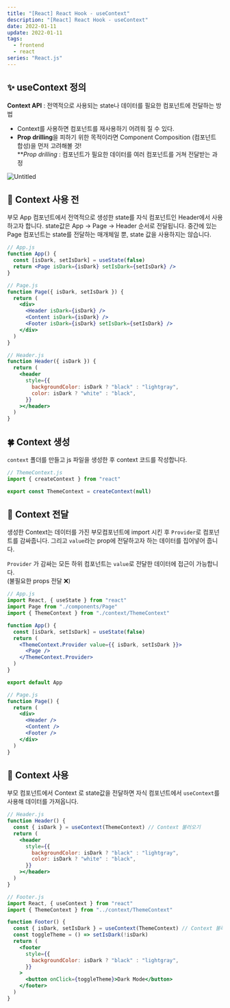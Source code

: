 ```yaml
---
title: "[React] React Hook - useContext"
description: "[React] React Hook - useContext"
date: 2022-01-11
update: 2022-01-11
tags:
  - frontend
  - react
series: "React.js"
---
```


## ✨ useContext 정의

**Context API** : 전역적으로 사용되는 state나 데이터를 필요한 컴포넌트에 전달하는 방법

- Context를 사용하면 컴포넌트를 재사용하기 어려워 질 수 있다.
- **Prop drilling**을 피하기 위한 목적이라면 Component Composition (컴포넌트 합성)을 먼저 고려해볼 것! <br/>\*\*_Prop drilling_ : 컴포넌트가 필요한 데이터를 여러 컴포넌트를 거쳐 전달받는 과정

![Untitled](https://user-images.githubusercontent.com/68415905/155961762-07444598-b37f-4a31-991b-7cf610056aa4.png)

## 🌱 Context 사용 전

부모 App 컴포넌트에서 전역적으로 생성한 state를 자식 컴포넌트인 Header에서 사용하고자 합니다. state값은 App → Page → Header 순서로 전달됩니다. 중간에 있는 Page 컴포넌트는 state를 전달하는 매개체일 뿐, state 값을 사용하지는 않습니다.

```jsx
// App.js
function App() {
  const [isDark, setIsDark] = useState(false)
  return <Page isDark={isDark} setIsDark={setIsDark} />
}
```

```jsx
// Page.js
function Page({ isDark, setIsDark }) {
  return (
    <div>
      <Header isDark={isDark} />
      <Content isDark={isDark} />
      <Footer isDark={isDark} setIsDark={setIsDark} />
    </div>
  )
}
```

```jsx
// Header.js
function Header({ isDark }) {
  return (
    <header
      style={{
        backgroundColor: isDark ? "black" : "lightgray",
        color: isDark ? "white" : "black",
      }}
    ></header>
  )
}
```

## 🍀 Context 생성

`context` 폴더를 만들고 js 파일을 생성한 후 context 코드를 작성합니다.

```jsx
// ThemeContext.js
import { createContext } from "react"

export const ThemeContext = createContext(null)
```

## 🌿 Context 전달

생성한 Context는 데이터를 가진 부모컴포넌트에 import 시킨 후 `Provider`로 컴포넌트를 감싸줍니다. 그리고 `value`라는 prop에 전달하고자 하는 데이터를 집어넣어 줍니다.

`Provider` 가 감싸는 모든 하위 컴포넌트는 `value`로 전달한 데이터에 접근이 가능합니다. <br/>(불필요한 props 전달 ❌)

```jsx
// App.js
import React, { useState } from "react"
import Page from "./components/Page"
import { ThemeContext } from "./context/ThemeContext"

function App() {
  const [isDark, setIsDark] = useState(false)
  return (
    <ThemeContext.Provider value={{ isDark, setIsDark }}>
      <Page />
    </ThemeContext.Provider>
  )
}

export default App
```

```jsx
// Page.js
function Page() {
  return (
    <div>
      <Header />
      <Content />
      <Footer />
    </div>
  )
}
```

## 🌳 Context 사용

부모 컴포넌트에서 Context 로 state값을 전달하면 자식 컴포넌트에서 `useContext`를 사용해 데이터를 가져옵니다.

```jsx
// Header.js
function Header() {
  const { isDark } = useContext(ThemeContext) // Context 불러오기
  return (
    <header
      style={{
        backgroundColor: isDark ? "black" : "lightgray",
        color: isDark ? "white" : "black",
      }}
    ></header>
  )
}
```

```jsx
// Footer.js
import React, { useContext } from "react"
import { ThemeContext } from "../context/ThemeContext"

function Footer() {
  const { isDark, setIsDark } = useContext(ThemeContext) // Context 불러오기
  const toggleTheme = () => setIsDark(!isDark)
  return (
    <footer
      style={{
        backgroundColor: isDark ? "black" : "lightgray",
      }}
    >
      <button onClick={toggleTheme}>Dark Mode</button>
    </footer>
  )
}
```
